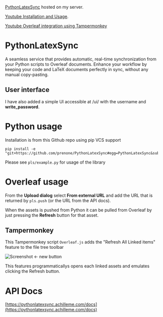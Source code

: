 [PythonLatexSync](https://pythonlatexsync.achilleme.com/) hosted on my server.

[Youtube Installation and Usage](https://youtu.be/vPJn6n5nmtM).

[Youtube Overleaf integration using Tampermonkey](https://youtu.be/AwXVWM-V3pk)

# PythonLatexSync
A seamless service that provides automatic, real-time synchronization from your Python scripts to Overleaf documents. Enhance your workflow by keeping your code and LaTeX documents perfectly in sync, without any manual copy-pasting.

## User interface
I have also added a simple UI accessible at /ui/ with the username and **write_password**.

# Python usage
Installation is from this Github repo using pip VCS support
```
pip install -e "git+https://github.com/prenone/PythonLatexSync#egg=PythonLatexSync&subdirectory=pls"
```

Please see `pls/example.py` for usage of the library

# Overleaf usage
From the **Upload dialog** select **From external URL** and add the URL that is returned by `pls.push` (or the URL from the API docs).

When the assets is pushed from Python it can be pulled from Overleaf by just pressing the **Refresh** button for that asset.

## Tampermonkey
This Tampermonkey script `Overleaf.js` adds the "Refresh All Linked items" feature to the file tree toolbar

![Screenshot](https://achilleme.com/static/pls/overleaf_screenshot.png) <- new button

This features programmaticallys opens each linked assets and emulates clicking the Refresh button.

# API Docs
[https://pythonlatexsync.achilleme.com/docs](https://pythonlatexsync.achilleme.com/docs)
